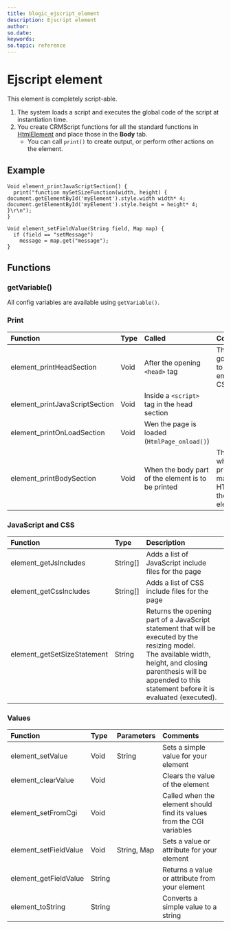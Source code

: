 ```yaml
---
title: blogic_ejscript_element
description: Ejscript element
author:
so.date:
keywords:
so.topic: reference
---
```


# Ejscript element

This element is completely script-able.

1. The system loads a script and executes the global code of the script at instantiation time.
2. You create CRMScript functions for all the standard functions in [HtmlElement][1] and place those in the **Body** tab.
    * You can call `print()` to create output, or perform other actions on the element.

## Example

```crmscript
Void element_printJavaScriptSection() {
  print("function mySetSizeFunction(width, height) { document.getElementById('myElement').style.width width* 4; document.getElementById('myElement').style.height = height* 4; }\r\n");
}
```

```crmscript
Void element_setFieldValue(String field, Map map) {
  if (field == "setMessage")
    message = map.get("message");
}
```

## Functions

### getVariable()

All config variables are available using `getVariable()`.

### Print

| Function                       | Type | Called                                             | Comments                                               |
|:-------------------------------|:-----|:---------------------------------------------------|:-------------------------------------------------------|
| element_printHeadSection       | Void | After the opening `<head>` tag                     | This is a good place to print embedded CSS code        |
| element_printJavaScriptSection | Void | Inside a `<script>` tag in the head section        |                                                        |
| element_printOnLoadSection     | Void | Wen the page is loaded (`HtmlPage_onload()`)       |                                                        |
| element_printBodySection       | Void | When the body part of the element is to be printed | This is where you print your main HTML for the element |

### JavaScript and CSS

| Function                    | Type     | Description                                          |
|:----------------------------|:---------|:-----------------------------------------------------|
| element_getJsIncludes       | String[] | Adds a list of JavaScript include files for the page |
| element_getCssIncludes      | String[] | Adds a list of CSS include files for the page        |
| element_getSetSizeStatement | String   | Returns the opening part of a JavaScript statement that will be executed by the resizing model.<br>The available width, height, and closing parenthesis will be appended to this statement before it is evaluated (executed). |

### Values

| Function                       | Type   | Parameters  | Comments                                       |
|:-------------------------------|:-------|:------------|:-----------------------------------------------|
| element_setValue               | Void   | String      | Sets a simple value for your element           |
| element_clearValue             | Void   |             | Clears the value of the element                |
| element_setFromCgi             | Void   |             | Called when the element should find its values from the CGI variables |
| element_setFieldValue          | Void   | String, Map | Sets a value or attribute for your element     |
| element_getFieldValue          | String |             | Returns a value or attribute from your element |
| element_toString               | String |             | Converts a simple value to a string            |

<!-- Referenced links -->
[1]: https://github.com/superofficedocs/crmscript/blob/maion/docs/classes/htmlelement/htmlelement.md
